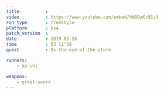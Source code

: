 ```yaml
---
title          :
video          : https://www.youtube.com/embed/hN0OaKt0SjU
run_type       : freestyle
platform       : ps4
patch_version  : 
date           : 2019-02-20
time           : 03'11"38
quest          : 9★-the-eye-of-the-storm

runners:
    - ko-shi

weapons:
    - great-sword
---
```

